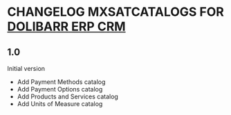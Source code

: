 # CHANGELOG MXSATCATALOGS FOR [DOLIBARR ERP CRM](https://www.dolibarr.org)

## 1.0

Initial version

- Add Payment Methods catalog
- Add Payment Options catalog
- Add Products and Services catalog
- Add Units of Measure catalog
